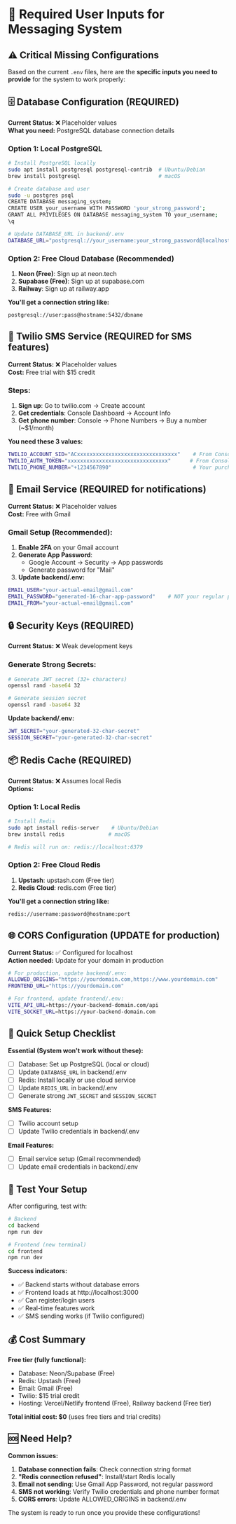 # 🔑 Required User Inputs for Messaging System

## ⚠️ Critical Missing Configurations

Based on the current `.env` files, here are the **specific inputs you need to provide** for the system to work properly:

## 🗄️ Database Configuration (REQUIRED)

**Current Status:** ❌ Placeholder values  
**What you need:** PostgreSQL database connection details

### Option 1: Local PostgreSQL
```bash
# Install PostgreSQL locally
sudo apt install postgresql postgresql-contrib  # Ubuntu/Debian
brew install postgresql                         # macOS

# Create database and user
sudo -u postgres psql
CREATE DATABASE messaging_system;
CREATE USER your_username WITH PASSWORD 'your_strong_password';
GRANT ALL PRIVILEGES ON DATABASE messaging_system TO your_username;
\q

# Update DATABASE_URL in backend/.env
DATABASE_URL="postgresql://your_username:your_strong_password@localhost:5432/messaging_system?schema=public"
```

### Option 2: Free Cloud Database (Recommended)
1. **Neon (Free)**: Sign up at neon.tech
2. **Supabase (Free)**: Sign up at supabase.com
3. **Railway**: Sign up at railway.app

**You'll get a connection string like:**
```
postgresql://user:pass@hostname:5432/dbname
```

## 📱 Twilio SMS Service (REQUIRED for SMS features)

**Current Status:** ❌ Placeholder values  
**Cost:** Free trial with $15 credit

### Steps:
1. **Sign up**: Go to twilio.com → Create account
2. **Get credentials**: Console Dashboard → Account Info
3. **Get phone number**: Console → Phone Numbers → Buy a number (~$1/month)

**You need these 3 values:**
```bash
TWILIO_ACCOUNT_SID="ACxxxxxxxxxxxxxxxxxxxxxxxxxxxxxxxx"    # From Console
TWILIO_AUTH_TOKEN="xxxxxxxxxxxxxxxxxxxxxxxxxxxxxxxx"      # From Console  
TWILIO_PHONE_NUMBER="+1234567890"                          # Your purchased number
```

## 📧 Email Service (REQUIRED for notifications)

**Current Status:** ❌ Placeholder values  
**Cost:** Free with Gmail

### Gmail Setup (Recommended):
1. **Enable 2FA** on your Gmail account
2. **Generate App Password**:
   - Google Account → Security → App passwords
   - Generate password for "Mail"
3. **Update backend/.env:**
```bash
EMAIL_USER="your-actual-email@gmail.com"
EMAIL_PASSWORD="generated-16-char-app-password"    # NOT your regular password
EMAIL_FROM="your-actual-email@gmail.com"
```

## 🔒 Security Keys (REQUIRED)

**Current Status:** ❌ Weak development keys

### Generate Strong Secrets:
```bash
# Generate JWT secret (32+ characters)
openssl rand -base64 32

# Generate session secret  
openssl rand -base64 32
```

**Update backend/.env:**
```bash
JWT_SECRET="your-generated-32-char-secret"
SESSION_SECRET="your-generated-32-char-secret"
```

## 📦 Redis Cache (REQUIRED)

**Current Status:** ❌ Assumes local Redis  
**Options:**

### Option 1: Local Redis
```bash
# Install Redis
sudo apt install redis-server    # Ubuntu/Debian
brew install redis              # macOS

# Redis will run on: redis://localhost:6379
```

### Option 2: Free Cloud Redis
1. **Upstash**: upstash.com (Free tier)
2. **Redis Cloud**: redis.com (Free tier)

**You'll get a connection string like:**
```
redis://username:password@hostname:port
```

## 🌐 CORS Configuration (UPDATE for production)

**Current Status:** ✅ Configured for localhost  
**Action needed:** Update for your domain in production

```bash
# For production, update backend/.env:
ALLOWED_ORIGINS="https://yourdomain.com,https://www.yourdomain.com"
FRONTEND_URL="https://yourdomain.com"

# For frontend, update frontend/.env:
VITE_API_URL=https://your-backend-domain.com/api
VITE_SOCKET_URL=https://your-backend-domain.com
```

## 📝 Quick Setup Checklist

**Essential (System won't work without these):**
- [ ] Database: Set up PostgreSQL (local or cloud)
- [ ] Update `DATABASE_URL` in backend/.env
- [ ] Redis: Install locally or use cloud service  
- [ ] Update `REDIS_URL` in backend/.env
- [ ] Generate strong `JWT_SECRET` and `SESSION_SECRET`

**SMS Features:**
- [ ] Twilio account setup
- [ ] Update Twilio credentials in backend/.env

**Email Features:**
- [ ] Email service setup (Gmail recommended)
- [ ] Update email credentials in backend/.env

## 🚀 Test Your Setup

After configuring, test with:

```bash
# Backend
cd backend
npm run dev

# Frontend (new terminal)
cd frontend  
npm run dev
```

**Success indicators:**
- ✅ Backend starts without database errors
- ✅ Frontend loads at http://localhost:3000
- ✅ Can register/login users
- ✅ Real-time features work
- ✅ SMS sending works (if Twilio configured)

## 💰 Cost Summary

**Free tier (fully functional):**
- Database: Neon/Supabase (Free)
- Redis: Upstash (Free)  
- Email: Gmail (Free)
- Twilio: $15 trial credit
- Hosting: Vercel/Netlify frontend (Free), Railway backend (Free tier)

**Total initial cost: $0** (uses free tiers and trial credits)

## 🆘 Need Help?

**Common issues:**
1. **Database connection fails**: Check connection string format
2. **"Redis connection refused"**: Install/start Redis locally
3. **Email not sending**: Use Gmail App Password, not regular password
4. **SMS not working**: Verify Twilio credentials and phone number format
5. **CORS errors**: Update ALLOWED_ORIGINS in backend/.env

The system is ready to run once you provide these configurations!